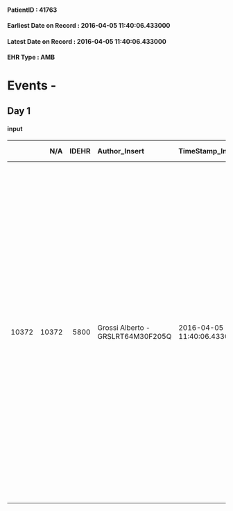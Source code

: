 
#### PatientID : 41763
#### Earliest Date on Record : 2016-04-05 11:40:06.433000
#### Latest Date on Record : 2016-04-05 11:40:06.433000
#### EHR Type : AMB

# Events - 

## Day 1

#### input
|       |    N/A |   IDEHR | Author_Insert                     | TimeStamp_Insert           | EHRType   |   PatientID |   IDDigitalSignDocument | persone_vicine   |   Unnamed: 0_x.1 |   IDANAMNESI_SOCIALE | Patient   | FamigliaAltro   | Paziente_T   | FamigliaAltro_T   |   Non_Rilevabile_x.1 | Note_Non_Rilevabile_x.1   | opt_Problemi   | Note_I                                                                                                                                                                                                                                                                                                                                                                                                                                          | chk_contr_sintomi   | opt_paziente_a   | opt_famiglia_a   | opt_adeguatezza   | ds_note_ad                                                                        | opt_presente_assente   | opt_capacita         | opt_risorse_ec   | opt_paziente_ad   | opt_caregiver_ad   | Needs               | Domestic partnership   | Fragility      |
|------:|-------:|--------:|:----------------------------------|:---------------------------|:----------|------------:|------------------------:|:-----------------|-----------------:|---------------------:|:----------|:----------------|:-------------|:------------------|---------------------:|:--------------------------|:---------------|:------------------------------------------------------------------------------------------------------------------------------------------------------------------------------------------------------------------------------------------------------------------------------------------------------------------------------------------------------------------------------------------------------------------------------------------------|:--------------------|:-----------------|:-----------------|:------------------|:----------------------------------------------------------------------------------|:-----------------------|:---------------------|:-----------------|:------------------|:-------------------|:--------------------|:-----------------------|:---------------|
| 10372 |  10372 |    5800 | Grossi Alberto - GRSLRT64M30F205Q | 2016-04-05 11:40:06.433000 | AMB       |       41763 |                  325979 | N/A              |             2965 |                 1913 | Si#1      | Si#1            | No#0         | Si#1              |                    0 | NR                        | Si#1           | Durante il colloquio il compagno Giovanni sembra sorpreso rispetto alla richiesta di ricovero in hospice (gli ho spiegato quale √® la mission della nostra struttura). L'AS del Policlinico mi ha per√≤ detto che aveva parlato direttamente con il sig. Giovanni per spiegare quale fosse la situazione e cosa significava il trasferimento in hospice. Del resto il compagno Giovanni √® molto anziano e forse fatica a capire la situazione. | controllo sintomi#0 | Indefinite#2     | Indefinite#2     | No#0              | Vive con il compagno Giovanni, il fratello del compagno collabora all'assistenzaq | Presente#1             | Non incrementabile#2 | Adeguate#1       | Totale#2          | Totale#2           | Clinici#0;Sociali#1 | Coniuge/Convivente#0   | psico-fisica#3 |


